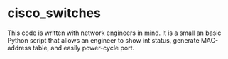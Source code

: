 # cisco_switches
This code is written with network engineers in mind. It is a small an basic Python script
that allows an engineer to show int status, generate MAC-address table, and easily power-cycle port.
